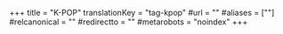 +++
title = "K-POP"
translationKey = "tag-kpop"
#url = ""
#aliases = [""]
#relcanonical = ""
#redirectto = ""
#metarobots = "noindex"
+++
